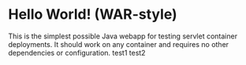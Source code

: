 Hello World! (WAR-style)
===============

This is the simplest possible Java webapp for testing servlet container deployments.  It should work on any container and requires no other dependencies or configuration.
test1
test2
